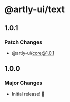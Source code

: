 # @artly-ui/text

## 1.0.1

### Patch Changes

- @artly-ui/core@1.0.1

## 1.0.0

### Major Changes

- Initial release! 🎉
